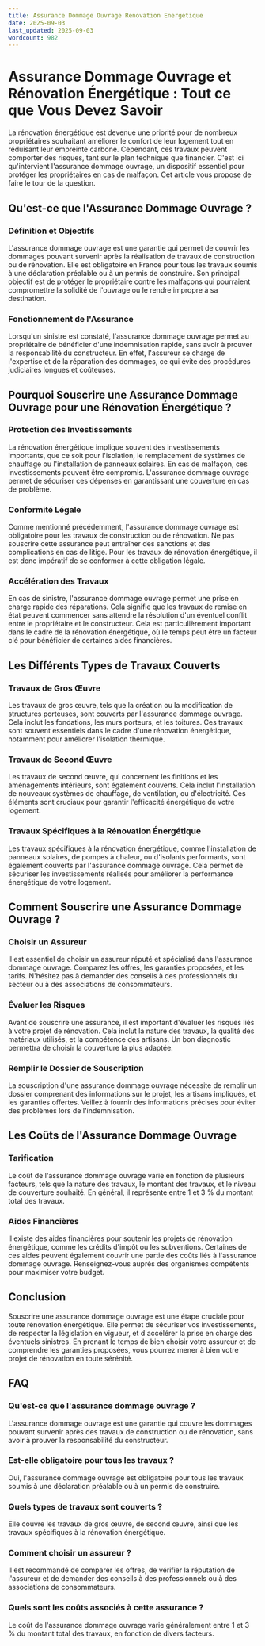```yaml
---
title: Assurance Dommage Ouvrage Renovation Energetique
date: 2025-09-03
last_updated: 2025-09-03
wordcount: 982
---
```


# Assurance Dommage Ouvrage et Rénovation Énergétique : Tout ce que Vous Devez Savoir

La rénovation énergétique est devenue une priorité pour de nombreux propriétaires souhaitant améliorer le confort de leur logement tout en réduisant leur empreinte carbone. Cependant, ces travaux peuvent comporter des risques, tant sur le plan technique que financier. C'est ici qu'intervient l'assurance dommage ouvrage, un dispositif essentiel pour protéger les propriétaires en cas de malfaçon. Cet article vous propose de faire le tour de la question.

## Qu'est-ce que l'Assurance Dommage Ouvrage ?

### Définition et Objectifs

L'assurance dommage ouvrage est une garantie qui permet de couvrir les dommages pouvant survenir après la réalisation de travaux de construction ou de rénovation. Elle est obligatoire en France pour tous les travaux soumis à une déclaration préalable ou à un permis de construire. Son principal objectif est de protéger le propriétaire contre les malfaçons qui pourraient compromettre la solidité de l'ouvrage ou le rendre impropre à sa destination.

### Fonctionnement de l'Assurance

Lorsqu'un sinistre est constaté, l'assurance dommage ouvrage permet au propriétaire de bénéficier d'une indemnisation rapide, sans avoir à prouver la responsabilité du constructeur. En effet, l'assureur se charge de l'expertise et de la réparation des dommages, ce qui évite des procédures judiciaires longues et coûteuses.

## Pourquoi Souscrire une Assurance Dommage Ouvrage pour une Rénovation Énergétique ?

### Protection des Investissements

La rénovation énergétique implique souvent des investissements importants, que ce soit pour l'isolation, le remplacement de systèmes de chauffage ou l'installation de panneaux solaires. En cas de malfaçon, ces investissements peuvent être compromis. L'assurance dommage ouvrage permet de sécuriser ces dépenses en garantissant une couverture en cas de problème.

### Conformité Légale

Comme mentionné précédemment, l'assurance dommage ouvrage est obligatoire pour les travaux de construction ou de rénovation. Ne pas souscrire cette assurance peut entraîner des sanctions et des complications en cas de litige. Pour les travaux de rénovation énergétique, il est donc impératif de se conformer à cette obligation légale.

### Accélération des Travaux

En cas de sinistre, l'assurance dommage ouvrage permet une prise en charge rapide des réparations. Cela signifie que les travaux de remise en état peuvent commencer sans attendre la résolution d'un éventuel conflit entre le propriétaire et le constructeur. Cela est particulièrement important dans le cadre de la rénovation énergétique, où le temps peut être un facteur clé pour bénéficier de certaines aides financières.

## Les Différents Types de Travaux Couverts

### Travaux de Gros Œuvre

Les travaux de gros œuvre, tels que la création ou la modification de structures porteuses, sont couverts par l'assurance dommage ouvrage. Cela inclut les fondations, les murs porteurs, et les toitures. Ces travaux sont souvent essentiels dans le cadre d'une rénovation énergétique, notamment pour améliorer l'isolation thermique.

### Travaux de Second Œuvre

Les travaux de second œuvre, qui concernent les finitions et les aménagements intérieurs, sont également couverts. Cela inclut l'installation de nouveaux systèmes de chauffage, de ventilation, ou d'électricité. Ces éléments sont cruciaux pour garantir l'efficacité énergétique de votre logement.

### Travaux Spécifiques à la Rénovation Énergétique

Les travaux spécifiques à la rénovation énergétique, comme l'installation de panneaux solaires, de pompes à chaleur, ou d'isolants performants, sont également couverts par l'assurance dommage ouvrage. Cela permet de sécuriser les investissements réalisés pour améliorer la performance énergétique de votre logement.

## Comment Souscrire une Assurance Dommage Ouvrage ?

### Choisir un Assureur

Il est essentiel de choisir un assureur réputé et spécialisé dans l'assurance dommage ouvrage. Comparez les offres, les garanties proposées, et les tarifs. N'hésitez pas à demander des conseils à des professionnels du secteur ou à des associations de consommateurs.

### Évaluer les Risques

Avant de souscrire une assurance, il est important d'évaluer les risques liés à votre projet de rénovation. Cela inclut la nature des travaux, la qualité des matériaux utilisés, et la compétence des artisans. Un bon diagnostic permettra de choisir la couverture la plus adaptée.

### Remplir le Dossier de Souscription

La souscription d'une assurance dommage ouvrage nécessite de remplir un dossier comprenant des informations sur le projet, les artisans impliqués, et les garanties offertes. Veillez à fournir des informations précises pour éviter des problèmes lors de l'indemnisation.

## Les Coûts de l'Assurance Dommage Ouvrage

### Tarification

Le coût de l'assurance dommage ouvrage varie en fonction de plusieurs facteurs, tels que la nature des travaux, le montant des travaux, et le niveau de couverture souhaité. En général, il représente entre 1 et 3 % du montant total des travaux.

### Aides Financières

Il existe des aides financières pour soutenir les projets de rénovation énergétique, comme les crédits d'impôt ou les subventions. Certaines de ces aides peuvent également couvrir une partie des coûts liés à l'assurance dommage ouvrage. Renseignez-vous auprès des organismes compétents pour maximiser votre budget.

## Conclusion

Souscrire une assurance dommage ouvrage est une étape cruciale pour toute rénovation énergétique. Elle permet de sécuriser vos investissements, de respecter la législation en vigueur, et d'accélérer la prise en charge des éventuels sinistres. En prenant le temps de bien choisir votre assureur et de comprendre les garanties proposées, vous pourrez mener à bien votre projet de rénovation en toute sérénité.

## FAQ

### Qu'est-ce que l'assurance dommage ouvrage ?

L'assurance dommage ouvrage est une garantie qui couvre les dommages pouvant survenir après des travaux de construction ou de rénovation, sans avoir à prouver la responsabilité du constructeur.

### Est-elle obligatoire pour tous les travaux ?

Oui, l'assurance dommage ouvrage est obligatoire pour tous les travaux soumis à une déclaration préalable ou à un permis de construire.

### Quels types de travaux sont couverts ?

Elle couvre les travaux de gros œuvre, de second œuvre, ainsi que les travaux spécifiques à la rénovation énergétique.

### Comment choisir un assureur ?

Il est recommandé de comparer les offres, de vérifier la réputation de l'assureur et de demander des conseils à des professionnels ou à des associations de consommateurs.

### Quels sont les coûts associés à cette assurance ?

Le coût de l'assurance dommage ouvrage varie généralement entre 1 et 3 % du montant total des travaux, en fonction de divers facteurs.